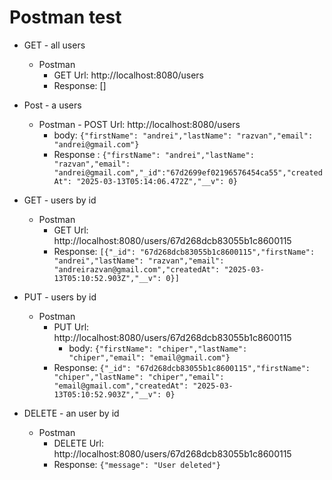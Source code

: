 # Postman test

- GET - all users

  - Postman
    - GET Url: http://localhost:8080/users
    - Response: []

- Post - a users

  - Postman - POST Url: http://localhost:8080/users
    - body:
      `{"firstName": "andrei","lastName": "razvan","email": "andrei@gmail.com"}`
    - Response :
      `{"firstName": "andrei","lastName": "razvan","email": "andrei@gmail.com","_id":"67d2699ef02196576454ca55","createdAt": "2025-03-13T05:14:06.472Z","__v": 0}`

- GET - users by id

  - Postman
    - GET Url: http://localhost:8080/users/67d268dcb83055b1c8600115
    - Response: `[{"_id": "67d268dcb83055b1c8600115","firstName": "andrei","lastName": "razvan","email": "andreirazvan@gmail.com","createdAt": "2025-03-13T05:10:52.903Z","__v": 0}]`

- PUT - users by id

  - Postman
    - PUT Url: http://localhost:8080/users/67d268dcb83055b1c8600115
      - body: `{"firstName": "chiper","lastName": "chiper","email": "email@gmail.com"}`
    - Response: `{"_id": "67d268dcb83055b1c8600115","firstName": "chiper","lastName": "chiper","email": "email@gmail.com","createdAt": "2025-03-13T05:10:52.903Z","__v": 0}`

- DELETE - an user by id
    - Postman
      - DELETE Url: http://localhost:8080/users/67d268dcb83055b1c8600115 
      - Response: `{"message": "User deleted"}`   